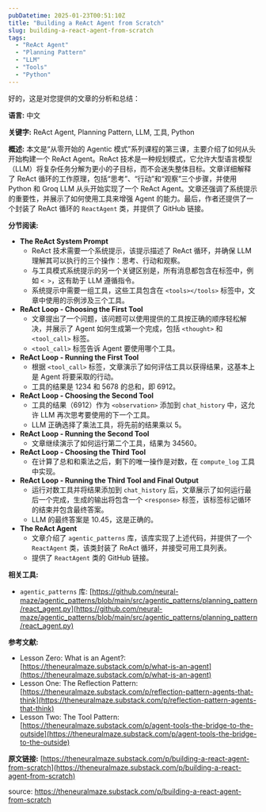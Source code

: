 ```yaml
---
pubDatetime: 2025-01-23T00:51:10Z
title: "Building a ReAct Agent from Scratch"
slug: building-a-react-agent-from-scratch
tags:
  - "ReAct Agent"
  - "Planning Pattern"
  - "LLM"
  - "Tools"
  - "Python"
---
```


好的，这是对您提供的文章的分析和总结：

**语言:** 中文

**关键字:** ReAct Agent, Planning Pattern, LLM, 工具, Python

**概述:**
本文是“从零开始的 Agentic 模式”系列课程的第三课，主要介绍了如何从头开始构建一个 ReAct Agent。ReAct 技术是一种规划模式，它允许大型语言模型（LLM）将复杂任务分解为更小的子目标，而不会迷失整体目标。文章详细解释了 ReAct 循环的工作原理，包括“思考”、“行动”和“观察”三个步骤，并使用 Python 和 Groq LLM 从头开始实现了一个 ReAct Agent。文章还强调了系统提示的重要性，并展示了如何使用工具来增强 Agent 的能力。最后，作者还提供了一个封装了 ReAct 循环的 `ReactAgent` 类，并提供了 GitHub 链接。

**分节阅读:**

- **The ReAct System Prompt**
  - ReAct 技术需要一个系统提示，该提示描述了 ReAct 循环，并确保 LLM 理解其可以执行的三个操作：思考、行动和观察。
  - 与工具模式系统提示的另一个关键区别是，所有消息都包含在标签中，例如 `< >`，这有助于 LLM 遵循指令。
  - 系统提示中需要一组工具，这些工具包含在 `<tools></tools>` 标签中，文章中使用的示例涉及三个工具。
- **ReAct Loop - Choosing the First Tool**
  - 文章提出了一个问题，该问题可以使用提供的工具按正确的顺序轻松解决，并展示了 Agent 如何生成第一个完成，包括 `<thought>` 和 `<tool_call>` 标签。
  - `<tool_call>` 标签告诉 Agent 要使用哪个工具。
- **ReAct Loop - Running the First Tool**
  - 根据 `<tool_call>` 标签，文章演示了如何评估工具以获得结果，这基本上是 Agent 将要采取的行动。
  - 工具的结果是 1234 和 5678 的总和，即 6912。
- **ReAct Loop - Choosing the Second Tool**
  - 工具的结果（6912）作为 `<observation>` 添加到 `chat_history` 中，这允许 LLM 再次思考要使用的下一个工具。
  - LLM 正确选择了乘法工具，将先前的结果乘以 5。
- **ReAct Loop - Running the Second Tool**
  - 文章继续演示了如何运行第二个工具，结果为 34560。
- **ReAct Loop - Choosing the Third Tool**
  - 在计算了总和和乘法之后，剩下的唯一操作是对数，在 `compute_log` 工具中实现。
- **ReAct Loop - Running the Third Tool and Final Output**
  - 运行对数工具并将结果添加到 `chat_history` 后，文章展示了如何运行最后一个完成，生成的输出将包含一个 `<response>` 标签，该标签标记循环的结束并包含最终答案。
  - LLM 的最终答案是 10.45，这是正确的。
- **The ReAct Agent**
  - 文章介绍了 `agentic_patterns` 库，该库实现了上述代码，并提供了一个 `ReactAgent` 类，该类封装了 ReAct 循环，并接受可用工具列表。
  - 提供了 `ReactAgent` 类的 GitHub 链接。

**相关工具:**

- `agentic_patterns` 库: [https://github.com/neural-maze/agentic_patterns/blob/main/src/agentic_patterns/planning_pattern/react_agent.py](https://github.com/neural-maze/agentic_patterns/blob/main/src/agentic_patterns/planning_pattern/react_agent.py)

**参考文献:**

- Lesson Zero: What is an Agent?: [https://theneuralmaze.substack.com/p/what-is-an-agent](https://theneuralmaze.substack.com/p/what-is-an-agent)
- Lesson One: The Reflection Pattern: [https://theneuralmaze.substack.com/p/reflection-pattern-agents-that-think](https://theneuralmaze.substack.com/p/reflection-pattern-agents-that-think)
- Lesson Two: The Tool Pattern: [https://theneuralmaze.substack.com/p/agent-tools-the-bridge-to-the-outside](https://theneuralmaze.substack.com/p/agent-tools-the-bridge-to-the-outside)

**原文链接:** [https://theneuralmaze.substack.com/p/building-a-react-agent-from-scratch](https://theneuralmaze.substack.com/p/building-a-react-agent-from-scratch)

source: https://theneuralmaze.substack.com/p/building-a-react-agent-from-scratch
